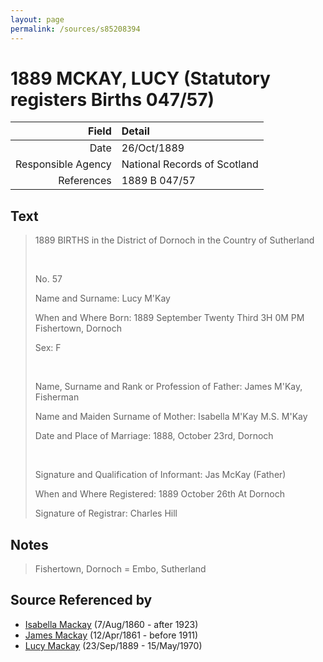 ```yaml
---
layout: page
permalink: /sources/s85208394
---
```


# 1889 MCKAY, LUCY (Statutory registers Births 047/57)

Field | Detail
---:|:---
Date | 26/Oct/1889
Responsible Agency | National Records of Scotland
References | 1889 B 047/57

## Text

> 1889 BIRTHS in the District of Dornoch in the Country of Sutherland
>
> <br/>
>
> No. 57
>
> Name and Surname: Lucy M'Kay
>
> When and Where Born: 1889 September Twenty Third 3H 0M PM Fishertown, Dornoch
>
> Sex: F
>
> <br/>
>
> Name, Surname and Rank or Profession of Father: James M'Kay, Fisherman
>
> Name and Maiden Surname of Mother: Isabella M'Kay M.S. M'Kay
>
> Date and Place of Marriage: 1888, October 23rd, Dornoch
>
> <br/>
>
> Signature and Qualification of Informant: Jas McKay (Father)
>
> When and Where Registered: 1889 October 26th At Dornoch
>
> Signature of Registrar: Charles Hill
>

## Notes

> Fishertown, Dornoch = Embo, Sutherland
>


## Source Referenced by

* [Isabella Mackay](../people/@32797554@-isabella-mackay-b1860-8-7-d1923.md) (7/Aug/1860 - after 1923)
* [James Mackay](../people/@60572122@-james-mackay-b1861-4-12-d1911.md) (12/Apr/1861 - before 1911)
* [Lucy Mackay](../people/@16587624@-lucy-mackay-b1889-9-23-d1970-5-15.md) (23/Sep/1889 - 15/May/1970)
